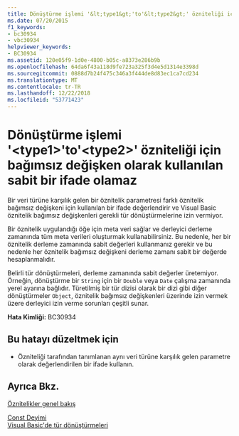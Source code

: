 ```yaml
---
title: Dönüştürme işlemi '&lt;type1&gt;'to'&lt;type2&gt;' özniteliği için bağımsız değişken olarak kullanılan sabit bir ifade olamaz
ms.date: 07/20/2015
f1_keywords:
- bc30934
- vbc30934
helpviewer_keywords:
- BC30934
ms.assetid: 120e05f9-1d0e-4800-b05c-a8373e286b9b
ms.openlocfilehash: 64da6f43a118d9fe723a325f3d4e5d1314e3398d
ms.sourcegitcommit: 0888d7b24f475c346a3f444de8d83ec1ca7cd234
ms.translationtype: MT
ms.contentlocale: tr-TR
ms.lasthandoff: 12/22/2018
ms.locfileid: "53771423"
---
```

# <a name="conversion-from-lttype1gt-to-lttype2gt-cannot-occur-in-a-constant-expression-used-as-an-argument-to-an-attribute"></a>Dönüştürme işlemi '&lt;type1&gt;'to'&lt;type2&gt;' özniteliği için bağımsız değişken olarak kullanılan sabit bir ifade olamaz
Bir veri türüne karşılık gelen bir öznitelik parametresi farklı öznitelik bağımsız değişkeni için kullanılan bir ifade değerlendirir ve Visual Basic öznitelik bağımsız değişkenleri gerekli tür dönüştürmelerine izin vermiyor.  
  
 Bir öznitelik uygulandığı öğe için meta veri sağlar ve derleyici derleme zamanında tüm meta verileri oluşturmak kullanabilirsiniz. Bu nedenle, her bir öznitelik derleme zamanında sabit değerleri kullanmanız gerekir ve bu nedenle her öznitelik bağımsız değişkeni derleme zamanı sabit bir değerde hesaplanmalıdır.  
  
 Belirli tür dönüştürmeleri, derleme zamanında sabit değerler üretemiyor. Örneğin, dönüştürme bir `String` için bir `Double` veya `Date` çalışma zamanında yerel ayarına bağlıdır. Türetilmiş bir tür dizisi olarak bir dizi gibi diğer dönüştürmeler `Object`, öznitelik bağımsız değişkenleri üzerinde izin vermek üzere derleyici izin verme sorunları çeşitli sunar.  
  
 **Hata Kimliği:** BC30934  
  
## <a name="to-correct-this-error"></a>Bu hatayı düzeltmek için  
  
-   Özniteliği tarafından tanımlanan aynı veri türüne karşılık gelen parametre olarak değerlendirilen bir ifade kullanın.  
  
## <a name="see-also"></a>Ayrıca Bkz.  
 [Öznitelikler genel bakış](~/docs/visual-basic/programming-guide/concepts/attributes/index.md)  
   
 [Const Deyimi](../../visual-basic/language-reference/statements/const-statement.md)  
 [Visual Basic'de tür dönüştürmeleri](../../visual-basic/programming-guide/language-features/data-types/type-conversions.md)
